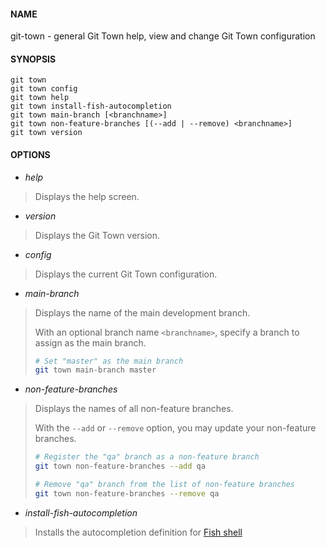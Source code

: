 #### NAME

git-town - general Git Town help, view and change Git Town configuration


#### SYNOPSIS

```
git town
git town config
git town help
git town install-fish-autocompletion
git town main-branch [<branchname>]
git town non-feature-branches [(--add | --remove) <branchname>]
git town version
```


#### OPTIONS

* *help*
> Displays the help screen.

* *version*
> Displays the Git Town version.

* *config*
> Displays the current Git Town configuration.

* *main-branch*
> Displays the name of the main development branch.
>
> With an optional branch name `<branchname>`, specify a branch to assign as the main branch.
> ```bash
> # Set "master" as the main branch
> git town main-branch master
> ```

* *non-feature-branches*
> Displays the names of all non-feature branches.
>
> With the `--add` or `--remove` option, you may update your non-feature branches.
> ```bash
> # Register the "qa" branch as a non-feature branch
> git town non-feature-branches --add qa
>
> # Remove "qa" branch from the list of non-feature branches
> git town non-feature-branches --remove qa
> ```

* *install-fish-autocompletion*
> Installs the autocompletion definition for [Fish shell](http://fishshell.com)
